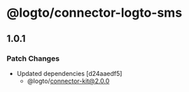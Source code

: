 # @logto/connector-logto-sms

## 1.0.1

### Patch Changes

- Updated dependencies [d24aaedf5]
  - @logto/connector-kit@2.0.0
